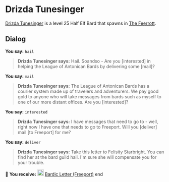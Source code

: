 # Drizda Tunesinger



[Drizda Tunesinger](/npc/47152) is a level 25 Half Elf Bard that spawns in [The Feerrott](/zone/47).





## Dialog

**You say:** `hail`



>**Drizda Tunesinger says:** Hail. Soandso - Are you [interested] in helping the League of Antonican Bards by delivering some [mail]?

**You say:** `mail`



>**Drizda Tunesinger says:** The League of Antonican Bards has a courier system made up of travelers and adventurers.  We pay good gold to anyone who will take messages from bards such as myself to one of our more distant offices.  Are you [interested]?

**You say:** `interested`



>**Drizda Tunesinger says:** I have messages that need to go to - well, right now I have one that needs to go to Freeport.  Will you [deliver] mail [to Freeport] for me?

**You say:** `deliver`



>**Drizda Tunesinger says:** Take this letter to Felisity Starbright. You can find her at the bard guild hall. I'm sure she will compensate you for your trouble.


 &#127873; **You receive:**  <img style="background:url(/static/icons/blank_slot.gif);width:20px;height:20px;" src="/static/icons/item_866.png" alt="" /> <a
                                href="/item/18157" data-url="18157" class="tooltip-link link">Bardic Letter (Freeport)</a>
end
